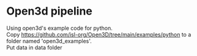 # Open3d pipeline
Using open3d's example code for python.  
Copy https://github.com/isl-org/Open3D/tree/main/examples/python to a folder named 'open3d_examples'.  
Put data in data folder